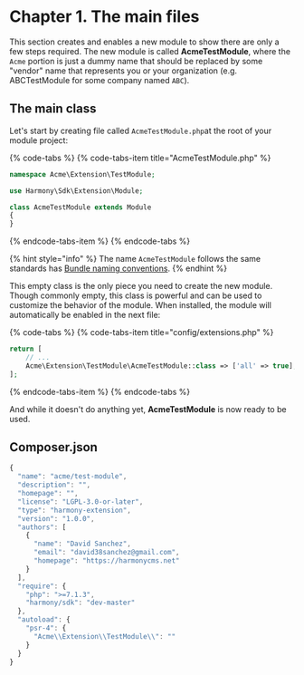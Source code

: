 # Chapter 1. The main files

This section creates and enables a new module to show there are only a few steps required. The new module is called **AcmeTestModule**, where the `Acme` portion is just a dummy name that should be replaced by some "vendor" name that represents you or your organization \(e.g. ABCTestModule for some company named `ABC`\).

## The main class

Let's start by creating file called `AcmeTestModule.php`at the root of your module project:

{% code-tabs %}
{% code-tabs-item title="AcmeTestModule.php" %}
```php
namespace Acme\Extension\TestModule;

use Harmony\Sdk\Extension\Module;

class AcmeTestModule extends Module
{
}
```
{% endcode-tabs-item %}
{% endcode-tabs %}

{% hint style="info" %}
The name `AcmeTestModule` follows the same standards has [Bundle naming conventions](https://symfony.com/doc/master/bundles/best_practices.html#bundles-naming-conventions).
{% endhint %}

This empty class is the only piece you need to create the new module. Though commonly empty, this class is powerful and can be used to customize the behavior of the module. When installed, the module will automatically be enabled in the next file:

{% code-tabs %}
{% code-tabs-item title="config/extensions.php" %}
```php
return [
    // ...
    Acme\Extension\TestModule\AcmeTestModule::class => ['all' => true],
];
```
{% endcode-tabs-item %}
{% endcode-tabs %}

And while it doesn't do anything yet, **AcmeTestModule** is now ready to be used.

## Composer.json

```javascript
{
  "name": "acme/test-module",
  "description": "",
  "homepage": "",
  "license": "LGPL-3.0-or-later",
  "type": "harmony-extension",
  "version": "1.0.0",
  "authors": [
    {
      "name": "David Sanchez",
      "email": "david38sanchez@gmail.com",
      "homepage": "https://harmonycms.net"
    }
  ],
  "require": {
    "php": ">=7.1.3",
    "harmony/sdk": "dev-master"
  },
  "autoload": {
    "psr-4": {
      "Acme\\Extension\\TestModule\\": ""
    }
  }
}

```

